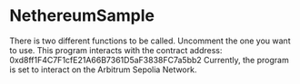 # NethereumSample

There is two different functions to be called. Uncomment the one you want to use.
This program interacts with the contract address: 0xd8ff1F4C7F1cfE21A66B7361D5aF3838FC7a5bb2
Currently, the program is set to interact on the Arbitrum Sepolia Network.